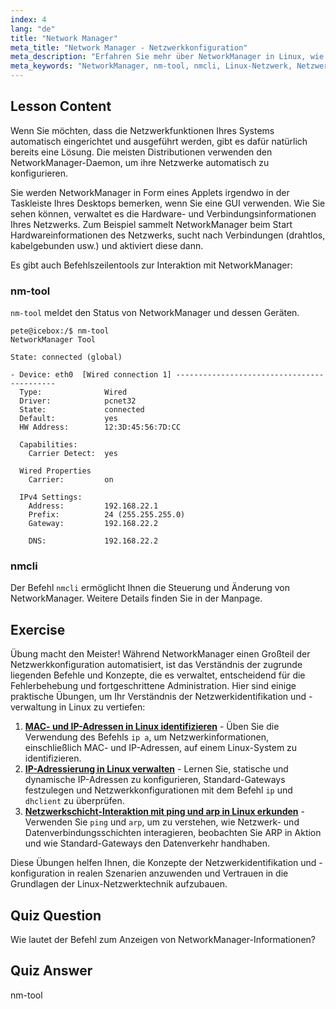 ```yaml
---
index: 4
lang: "de"
title: "Network Manager"
meta_title: "Network Manager - Netzwerkkonfiguration"
meta_description: "Erfahren Sie mehr über NetworkManager in Linux, wie er die Netzwerkkonfiguration automatisiert und verwenden Sie die Befehle nm-tool & nmcli. Starten Sie mit diesem Anfängerleitfaden!"
meta_keywords: "NetworkManager, nm-tool, nmcli, Linux-Netzwerk, Netzwerkkonfiguration, Linux-Tutorial, Anfängerleitfaden"
---
```


## Lesson Content

Wenn Sie möchten, dass die Netzwerkfunktionen Ihres Systems automatisch eingerichtet und ausgeführt werden, gibt es dafür natürlich bereits eine Lösung. Die meisten Distributionen verwenden den NetworkManager-Daemon, um ihre Netzwerke automatisch zu konfigurieren.

Sie werden NetworkManager in Form eines Applets irgendwo in der Taskleiste Ihres Desktops bemerken, wenn Sie eine GUI verwenden. Wie Sie sehen können, verwaltet es die Hardware- und Verbindungsinformationen Ihres Netzwerks. Zum Beispiel sammelt NetworkManager beim Start Hardwareinformationen des Netzwerks, sucht nach Verbindungen (drahtlos, kabelgebunden usw.) und aktiviert diese dann.

Es gibt auch Befehlszeilentools zur Interaktion mit NetworkManager:

### nm-tool

`nm-tool` meldet den Status von NetworkManager und dessen Geräten.

```plaintext
pete@icebox:/$ nm-tool
NetworkManager Tool

State: connected (global)

- Device: eth0  [Wired connection 1] -------------------------------------------
  Type:              Wired
  Driver:            pcnet32
  State:             connected
  Default:           yes
  HW Address:        12:3D:45:56:7D:CC

  Capabilities:
    Carrier Detect:  yes

  Wired Properties
    Carrier:         on

  IPv4 Settings:
    Address:         192.168.22.1
    Prefix:          24 (255.255.255.0)
    Gateway:         192.168.22.2

    DNS:             192.168.22.2
```

### nmcli

Der Befehl `nmcli` ermöglicht Ihnen die Steuerung und Änderung von NetworkManager. Weitere Details finden Sie in der Manpage.

## Exercise

Übung macht den Meister! Während NetworkManager einen Großteil der Netzwerkkonfiguration automatisiert, ist das Verständnis der zugrunde liegenden Befehle und Konzepte, die es verwaltet, entscheidend für die Fehlerbehebung und fortgeschrittene Administration. Hier sind einige praktische Übungen, um Ihr Verständnis der Netzwerkidentifikation und -verwaltung in Linux zu vertiefen:

1. **[MAC- und IP-Adressen in Linux identifizieren](https://labex.io/de/labs/linux-identify-mac-and-ip-addresses-in-linux-592731)** - Üben Sie die Verwendung des Befehls `ip a`, um Netzwerkinformationen, einschließlich MAC- und IP-Adressen, auf einem Linux-System zu identifizieren.
2. **[IP-Adressierung in Linux verwalten](https://labex.io/de/labs/linux-manage-ip-addressing-in-linux-592736)** - Lernen Sie, statische und dynamische IP-Adressen zu konfigurieren, Standard-Gateways festzulegen und Netzwerkkonfigurationen mit dem Befehl `ip` und `dhclient` zu überprüfen.
3. **[Netzwerkschicht-Interaktion mit ping und arp in Linux erkunden](https://labex.io/de/labs/linux-explore-network-layer-interaction-with-ping-and-arp-in-linux-592746)** - Verwenden Sie `ping` und `arp`, um zu verstehen, wie Netzwerk- und Datenverbindungsschichten interagieren, beobachten Sie ARP in Aktion und wie Standard-Gateways den Datenverkehr handhaben.

Diese Übungen helfen Ihnen, die Konzepte der Netzwerkidentifikation und -konfiguration in realen Szenarien anzuwenden und Vertrauen in die Grundlagen der Linux-Netzwerktechnik aufzubauen.

## Quiz Question

Wie lautet der Befehl zum Anzeigen von NetworkManager-Informationen?

## Quiz Answer

nm-tool
